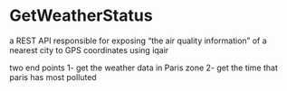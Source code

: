 
# GetWeatherStatus

 a REST API responsible for exposing “the air
quality information” of a nearest city to GPS coordinates using iqair 

two end points 
1- get the weather data in Paris zone 
2- get the time that paris has most polluted
